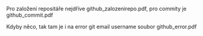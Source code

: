 Pro založení repositáře nejdříve github_zalozenirepo.pdf, pro commity je github_commit.pdf

Kdyby něco, tak tam je i na error git email username soubor github_error.pdf
